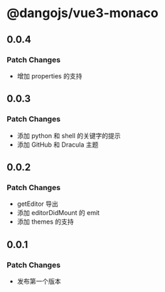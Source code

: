# @dangojs/vue3-monaco

## 0.0.4

### Patch Changes

- 增加 properties 的支持

## 0.0.3

### Patch Changes

- 添加 python 和 shell 的关键字的提示
- 添加 GitHub 和 Dracula 主题

## 0.0.2

### Patch Changes

- getEditor 导出
- 添加 editorDidMount 的 emit
- 添加 themes 的支持

## 0.0.1

### Patch Changes

- 发布第一个版本
